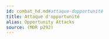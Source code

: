 ```yaml
---
id: combat_hd.md#attaque-dopportunité
title: Attaque d'opportunité
alias: Opportunity Attacks
source: (MDR p292)
---
```



